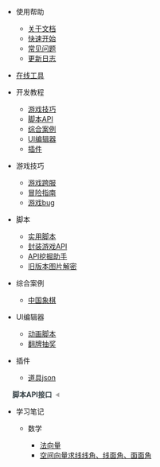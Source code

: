 * 使用帮助

  * [关于文档](README.md)
  * [快速开始](/docs/help/quickstart.md)
  * [常见问题](/docs/questions.md)
  * [更新日志](/docs/changelog.md)

<style>
  summary {
    margin-left: 16px;
    width: fit-content;
    direction: rtl;
    color:#aaa;
  };
</style>

* [在线工具](/tools/README.md)



* 开发教程

  * [游戏技巧](/docs/development/contents.md#游戏技巧)
  * [脚本API](/docs/development/contents.md#脚本API)
  * [综合案例](/docs/development/contents.md#综合案例)
  * [UI编辑器](/docs/development/contents.md#UI编辑器)
  * [插件](/docs/development/contents.md#插件)

* 游戏技巧

  * [游戏跨服](/docs/development/skills/游戏跨服.md)
  * [冒险指南](/docs/development/skills/冒险指南.md)
  * [游戏bug](/docs/development/skills/游戏bug.md)


* 脚本

  * [实用脚本](/docs/development/script/UsefulScript.md)
  * [封装游戏API](/docs/development/script/EncapsulatedAPI.md)
  * [API挖掘助手](/docs/development/script/APIMiningAssistant.md)
  * [旧版本图片解密](/docs/development/script/ImgDec.md)


* 综合案例

  * [中国象棋](/docs/development/case/ChineseChess.md)


* UI编辑器

  * [动画脚本](/docs/development/UI/AnimationScript.md)
  * [翻牌抽奖](/docs/development/UI/FlopDraw.md)


* 插件

  * [道具json](/docs/development/plugin/itemJson.md)


<details>
<summary><span style="color: #364146;font-weight: 700;">脚本API接口</span></summary>

* 
  * [接口使用说明](/docs/API/README.md)
  * [事件系统 Event](/docs/API/event.md)
  * [世界管理 World](/docs/API/world.md)
  * [游戏管理 Game](/docs/API/game.md)
  * [方块管理 Block](/docs/API/block.md)
  * [游戏Actor接口 Actor](/docs/API/actor.md)
  * [游戏玩家接口 Player](/docs/API/player.md)
  * [游戏生物接口 Creature](/docs/API/creature.md)
  * [规则列表 GameRule](/docs/API/gamerule.md)
  * [UI管理 UI](/docs/API/ui.md)
  * [区域管理 Area](/docs/API/area.md)
  * [聊天系统 Chat](/docs/API/chat.md)
  * [组队管理 Team](/docs/API/team.md)
  * [道具管理 Item](/docs/API/item.md)
  * [背包管理 Backpack](/docs/API/backpack.md)
  * [背包管理 Backpack](/docs/API/backpack.md)
  * [变量库设置 VarLib](/docs/API/VarLib.md)
  * [小地图管理 Mapmark](/docs/API/mapmark.md)
  * [出生点管理 Spawnport](/docs/API/spawnport.md)
  * [计时器管理 MiniTimer](/docs/API/minitimer.md)
  * [文字板管理 graphics](/docs/API/graphics.md)
  * [函数监听管理 listenparam](/docs/API/listenparam.md)
  * [变量组管理接口 Valuegroup](/docs/API/valuegroup.md)
  * [自定义UI管理接口 coustomui](/docs/API/coustomui.md)
  * [显示板管理接口 displayboard](/docs/API/displayboard.md)
  * [脚本常见问题](/docs/API/questions.md)
  * [接口常量列表](/docs/API/global.md)

</details>

* 学习笔记

  * 数学

    * [法向量](/docs/notes/math/20220703.md)
    * [空间向量求线线角、线面角、面面角](/docs/notes/math/20220704.md)
